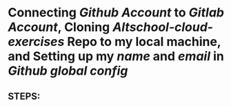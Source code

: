 # Connecting *Github Account* to *Gitlab Account*, Cloning *Altschool-cloud-exercises* Repo to my local machine, and Setting up my *name* and *email* in *Github global config*

## STEPS:
